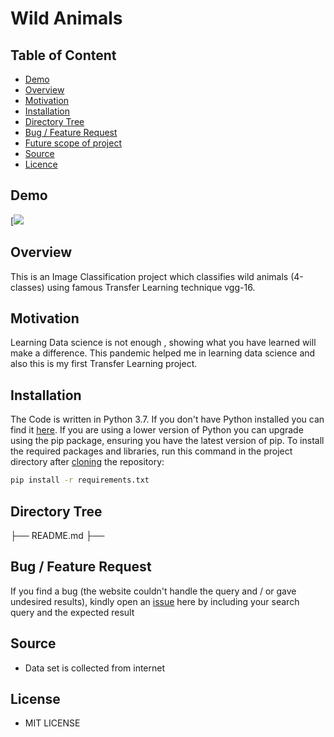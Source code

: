 # Wild Animals

## Table of Content
  * [Demo](#demo)
  * [Overview](#overview)
  * [Motivation](#motivation)
  * [Installation](#installation)
  * [Directory Tree](#directory-tree)
  * [Bug / Feature Request](#bug---feature-request)
  * [Future scope of project](#future-scope)
  * [Source](#Source)
  * [Licence](#Licence)


## Demo

[![](https://imgur.com/prz2qTz)

## Overview
This is an Image Classification project which classifies wild animals (4-classes) using famous Transfer Learning technique vgg-16.

## Motivation
Learning Data science is not enough , showing what you have learned will make a difference. This pandemic helped me in learning data science and also this is my first Transfer Learning project.

## Installation
The Code is written in Python 3.7. If you don't have Python installed you can find it [here](https://www.python.org/downloads/). If you are using a lower version of Python you can upgrade using the pip package, ensuring you have the latest version of pip. To install the required packages and libraries, run this command in the project directory after [cloning](https://www.howtogeek.com/451360/how-to-clone-a-github-repository/) the repository:
```bash
pip install -r requirements.txt
```

## Directory Tree 
├── README.md
├── 

## Bug / Feature Request

If you find a bug (the website couldn't handle the query and / or gave undesired results), kindly open an [issue](https://github.com/bharathreddy3468/nlp_emotion/issues) here by including your search query and the expected result

## Source
* Data set is collected from internet

## License
* MIT LICENSE
